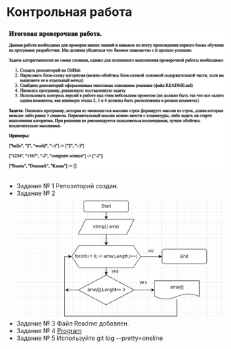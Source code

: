 # Контрольная работа
![Control](control.png)
* Задание № 1 Репозиторий создан.
* Задание № 2 ![Block diagram](block_diagram.png)
* Задание № 3 Файл Readme добавлен.
* Задание № 4 [Program](Program.cs)
* Задание № 5 Используйте git log --pretty=oneline
##